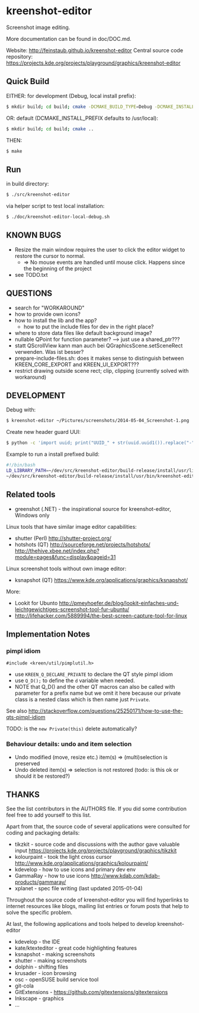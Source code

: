 # kreenshot-editor

Screenshot image editing.

More documentation can be found in doc/DOC.md.

Website: http://feinstaub.github.io/kreenshot-editor
Central source code repository: https://projects.kde.org/projects/playground/graphics/kreenshot-editor

## Quick Build

EITHER: for development (Debug, local install prefix):

~~~sh
$ mkdir build; cd build; cmake -DCMAKE_BUILD_TYPE=Debug -DCMAKE_INSTALL_PREFIX=`pwd`/../usr ..
~~~

OR: default (DCMAKE_INSTALL_PREFIX defaults to /usr/local):

~~~sh
$ mkdir build; cd build; cmake ..
~~~

THEN:

~~~sh
$ make
~~~

## Run

in build directory:

~~~sh
$ ./src/kreenshot-editor
~~~

via helper script to test local installation:

~~~sh
$ ./doc/kreenshot-editor-local-debug.sh
~~~

## KNOWN BUGS

- Resize the main window requires the user to click the editor widget to restore the cursor to normal.
    - => No mouse events are handled until mouse click. Happens since the beginning of the project
- see TODO.txt

## QUESTIONS

- search for "WORKAROUND"
- how to provide own icons?
- how to install the lib and the app?
    - how to put the include files for dev in the right place?
- where to store data files like default background image?
- nullable QPoint for function parameter? --> just use a shared_ptr???
- statt QScrollView kann man auch bei QGraphicsScene.setSceneRect verwenden. Was ist besser?
- prepare-include-files.sh: does it makes sense to distinguish between KREEN_CORE_EXPORT and KREEN_UI_EXPORT???
- restrict drawing outside scene rect; clip, clipping (currently solved with workaround)

## DEVELOPMENT

Debug with:

~~~sh
$ kreenshot-editor ~/Pictures/screenshots/2014-05-04_Screenshot-1.png
~~~

Create new header guard UUI:

~~~sh
$ python -c 'import uuid; print("UUID_" + str(uuid.uuid1()).replace("-", ""))'
~~~

Example to run a install prefixed build:

~~~sh
#!/bin/bash
LD_LIBRARY_PATH=~/dev/src/kreenshot-editor/build-release/install/usr/lib64:$LD_LIBRARY_PATH
~/dev/src/kreenshot-editor/build-release/install/usr/bin/kreenshot-editor $@
~~~

## Related tools

- greenshot (.NET) - the inspirational source for kreenshot-editor, Windows only

Linux tools that have similar image editor capabilities:

- shutter   (Perl)  http://shutter-project.org/
- hotshots  (QT)    http://sourceforge.net/projects/hotshots/ http://thehive.xbee.net/index.php?module=pages&func=display&pageid=31

Linux screenshot tools without own image editor:

- ksnapshot (QT)    https://www.kde.org/applications/graphics/ksnapshot/

More:

- Lookit for Ubunto http://pmeyhoefer.de/blog/lookit-einfaches-und-leichtgewichtiges-screenshot-tool-fur-ubuntu/
- http://lifehacker.com/5889994/the-best-screen-capture-tool-for-linux


## Implementation Notes

### pimpl idiom

~~~
#include <kreen/util/pimplutil.h>
~~~

- use `KREEN_Q_DECLARE_PRIVATE` to declare the QT style pimpl idiom
- use `Q_D();` to define the `d` variable when needed.
- NOTE that Q_D() and the other QT macros can also be called with parameter for a prefix name but we omit it here because our private class is a nested class which is then name just `Private`.

See also http://stackoverflow.com/questions/25250171/how-to-use-the-qts-pimpl-idiom

TODO: is the `new Private(this)` delete automatically?

### Behaviour details: undo and item selection

- Undo modified (move, resize etc.) item(s) => (multi)selection is preserved
- Undo deleted item(s) => selection is not restored (todo: is this ok or should it be restored?)

## THANKS

See the list contributors in the AUTHORS file.
If you did some contribution feel free to add yourself to this list.

Apart from that, the source code of several applications were consulted
for coding and packaging details:

- tikzkit     - source code and discussions with the author gave valuable input
                https://projects.kde.org/projects/playground/graphics/tikzkit
- kolourpaint - took the light cross cursor
                http://www.kde.org/applications/graphics/kolourpaint/
- kdevelop    - how to use icons and primary dev env
- GammaRay    - how to use icons
                http://www.kdab.com/kdab-products/gammaray/
- xplanet     - spec file writing
(last updated 2015-01-04)

Throughout the source code of kreenshot-editor you will find hyperlinks to
internet resources like blogs, mailing list entries or forum posts that
help to solve the specific problem.

At last, the following applications and tools helped to develop kreenshot-editor
- kdevelop - the IDE
- kate/ktexteditor - great code highlighting features
- ksnapshot - making screenshots
- shutter - making screenshots
- dolphin - shifting files
- krusader - icon browsing
- osc - openSUSE build service tool
- git-cola
- GitExtensions - https://github.com/gitextensions/gitextensions
- Inkscape - graphics
- ...
